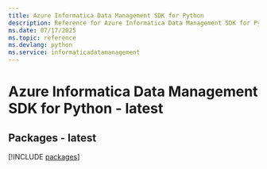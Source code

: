 ```yaml
---
title: Azure Informatica Data Management SDK for Python
description: Reference for Azure Informatica Data Management SDK for Python
ms.date: 07/17/2025
ms.topic: reference
ms.devlang: python
ms.service: informaticadatamanagement
---
```

# Azure Informatica Data Management SDK for Python - latest
## Packages - latest
[!INCLUDE [packages](informatica-data-management-index.md)]